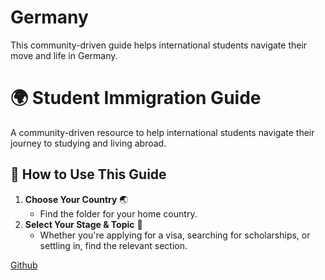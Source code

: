 # Germany
This community-driven guide helps international students navigate their move and life in Germany.

# 🌍 Student Immigration Guide  

A community-driven resource to help international students navigate their journey to studying and living abroad.  

## 📌 How to Use This Guide  
1. **Choose Your Country** 🌏  
   - Find the folder for your home country.  
2. **Select Your Stage & Topic** 🎯  
   - Whether you're applying for a visa, searching for scholarships, or settling in, find the relevant section.  

<!-- START FILE LIST -->



[Github](https://github.com/M-Hosseini80/Germany)
